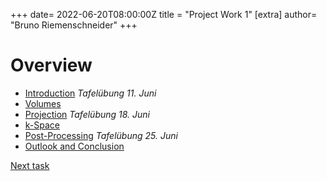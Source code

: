 +++
date= 2022-06-20T08:00:00Z
title = "Project Work 1"
[extra]
author= "Bruno Riemenschneider"
+++

# Overview 

- [Introduction](../introduction) *Tafelübung 11. Juni*
- [Volumes](../volume)
- [Projection](../projection) *Tafelübung 18. Juni*
- [k-Space](../projectiondomain)
- [Post-Processing](../postprocessing) *Tafelübung 25. Juni*
- [Outlook and Conclusion](../conclusion)

[Next task](../volume)

